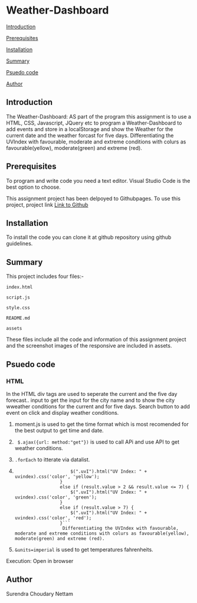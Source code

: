 # Weather-Dashboard
[Introduction](#Introduction)


[Prerequisites](#Prerequisites)

[Installation](#Installation)

[Summary](#Summary)

[Psuedo code](#Psuedo-code)

[Author](#Author)


## Introduction

The Weather-Dashboard: AS part of the program this assignment is to use a HTML, CSS, Javascript, JQuery etc to program a Weather-Dashboard to add events and store in a localStorage and show the Weather for the current date and the weather forcast for five days. Differentiating the UVIndex with favourable, moderate and extreme conditions with colurs as favourable(yellow), moderate(green) and extreme (red).

## Prerequisites
To program and write code you need a text editor. Visual Studio Code is the best option to choose.

This assignment project has been delpoyed to Githubpages. To use this project, project link [Link to Github](https://github.com/netsy001/Weather-Dashboard)

## Installation

To install the code you can clone it at github repository using github guidelines.

## Summary

This project includes four files:- 

`index.html` 

`script.js`

`style.css`

`README.md`

`assets`

These files include all the code and information of this assignment project and the screenshot images of the responsive are included in assets.

## Psuedo code
### HTML
In the HTML div tags are used to seperate the current and the five day forecast..
input to get the input for the city name and to show the city wweather conditions for the current and for five days. Search button to add event on click and display weather conditions.

1. moment.js is used to get the time format which is most recomended for the best output to get time and date.
2. ``` $.ajax({url: method:"get"})``` is used to call APi and use API to get weather conditions.
3. ``.forEach`` to itterate via datalist.

4. ```if (result.value <= 2) {
                        $(".uvI").html("UV Index: " + uvindex).css('color', 'yellow');
                    }
                    else if (result.value > 2 && result.value <= 7) {
                        $(".uvI").html("UV Index: " + uvindex).css('color', 'green');
                    }
                    else if (result.value > 7) {
                        $(".uvI").html("UV Index: " + uvindex).css('color', 'red');
                    }``` 
                     Differentiating the UVIndex with favourable, moderate and extreme conditions with colurs as favourable(yellow), moderate(green) and extreme (red).

5. ```&units=imperial``` is used to get temperatures fahrenheits.

Execution: Open in browser

## Author
Surendra Choudary Nettam
